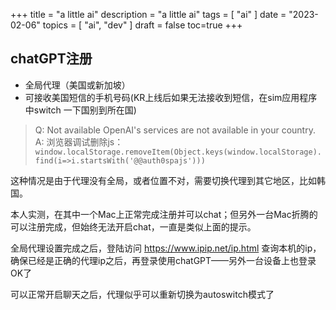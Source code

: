 +++
title = "a little ai"
description = "a little ai"
tags = [
    "ai"
]
date = "2023-02-06"
topics = [
    "ai",
    "dev"
]
draft = false
toc=true
+++


## chatGPT注册

- 全局代理（美国或新加坡）
- 可接收美国短信的手机号码(KR上线后如果无法接收到短信，在sim应用程序中switch 一下国别到所在国)

>Q: Not available OpenAI's services are not available in your country.  
>A: 浏览器调试删除js： `window.localStorage.removeItem(Object.keys(window.localStorage).find(i=>i.startsWith('@@auth0spajs')))`

这种情况是由于代理没有全局，或者位置不对，需要切换代理到其它地区，比如韩国。

本人实测，在其中一个Mac上正常完成注册并可以chat；但另外一台Mac折腾的可以注册完成，但始终无法开启chat，一直是类似上面的提示。

全局代理设置完成之后，登陆访问 https://www.ipip.net/ip.html 查询本机的ip，确保已经是正确的代理ip之后，再登录使用chatGPT——另外一台设备上也登录OK了

可以正常开启聊天之后，代理似乎可以重新切换为autoswitch模式了

